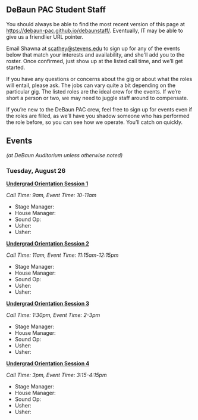 ## DeBaun PAC Student Staff

You should always be able to find the most recent version of this page at <https://debaun-pac.github.io/debaunstaff/>. Eventually, IT may be able to give us a friendlier URL pointer.

Email Shawna at <scathey@stevens.edu>  to sign up for any of the events below that match your interests and availability, and she'll add you to the roster. Once confirmed, just show up at the listed call time, and we’ll get started.

If you have any questions or concerns about the gig or about what the roles will entail, please ask. The jobs can vary quite a bit depending on the particular gig. The listed roles are the ideal crew for the events. If we’re short a person or two, we may need to juggle staff around to compensate.

If you’re new to the DeBaun PAC crew, feel free to sign up for events even if the roles are filled, as we’ll have you shadow someone who has performed the role before, so you can see how we operate. You’ll catch on quickly.


## Events
*(at DeBaun Auditorium unless otherwise noted)*

### Tuesday, August 26
<ins>**Undergrad Orientation Session 1**</ins>

_Call Time: 9am, Event Time: 10-11am_

- Stage Manager:
- House Manager:
- Sound Op:
- Usher:
- Usher:

<ins>**Undergrad Orientation Session 2**</ins>

_Call Time: 11am, Event Time: 11:15am-12:15pm_

- Stage Manager:
- House Manager:
- Sound Op:
- Usher:
- Usher:

<ins>**Undergrad Orientation Session 3**</ins>

_Call Time: 1:30pm, Event Time: 2-3pm_

- Stage Manager:
- House Manager:
- Sound Op:
- Usher:
- Usher:

<ins>**Undergrad Orientation Session 4**</ins>

_Call Time: 3pm, Event Time: 3:15-4:15pm_

- Stage Manager:
- House Manager:
- Sound Op:
- Usher:
- Usher:






